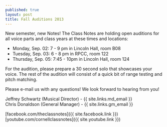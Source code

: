 ```yaml
---
published: true
layout: post
title: Fall Auditions 2013
---
```


New semester, new Notes! The Class Notes are holding open auditions for all voice parts and class years at these times and locations:

- Monday, Sep. 02: 7 - 9 pm in Lincoln Hall, room B08
- Tuesday, Sep. 03: 6 - 8 pm in RPCC, room 122
- Thursday, Sep. 05: 7:45 - 10pm in Lincoln Hall, room 124

For the audition, please prepare a 30 second solo that showcases your voice. The rest of the audition will consist of a quick bit of range testing and pitch matching.

Please e-mail us with any questions! We look forward to hearing from you!

Jeffrey Schwartz (Musical Director) - {{ site.links.md_email }}<br>
Chris Donaldson (General Manager) - {{ site.links.gm_email }}

[facebook.com/theclassnotes]({{ site.facebook.link }})<br>
[youtube.com/cornellclassnotes]({{ site.youtube.link }})
